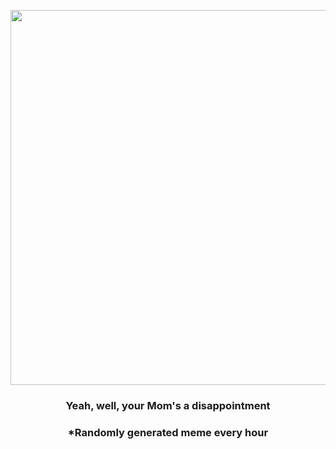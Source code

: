 <p align="center">
        <img src="https://i.redd.it/y18jleglc5e91.gif" width="600" height="600">
        </p>
        <h3 align="center">Yeah, well, your Mom's a disappointment</h3>
        <h3 align="center">*Randomly generated meme every hour</h3>
    